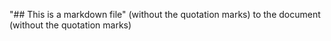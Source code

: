 "## This is a markdown file" (without the quotation marks) to the document (without the quotation marks)